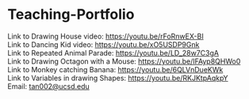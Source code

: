# Teaching-Portfolio
Link to Drawing House video: https://youtu.be/rFoRnwEX-BI \
Link to Dancing Kid video: https://youtu.be/xO5USDP9Gnk \
Link to Repeated Animal Parade: https://youtu.be/LD_28w7C3gA \
Link to Drawing Octagon with a Mouse: https://youtu.be/IFAyp8QHWo0 \
Link to Monkey catching Banana: https://youtu.be/6QLVnDueKWk \
Link to Variables in drawing Shapes: https://youtu.be/RKJKtpAqkpY \
Email: tan002@ucsd.edu
